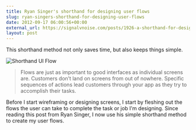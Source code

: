 ```yaml
---
title: Ryan Singer's shorthand for designing user flows
slug: ryan-singers-shorthand-for-designing-user-flows
date: 2012-09-17 06:00:56+00:00
external_url: https://signalvnoise.com/posts/1926-a-shorthand-for-designing-ui-flows
layout: post
---
```


This shorthand method not only saves time, but also keeps things simple.

![Shorthand UI Flow](http://adamstacoviak.com/wp-content/uploads/2012/09/shorthand-ui-flow-template.png)

> Flows are just as important to good interfaces as individual screens are. Customers don’t land on screens from out of nowhere. Specific sequences of actions lead customers through your app as they try to accomplish their tasks.

Before I start wireframing or designing screens, I start by fleshing out the flows the user can take to complete the task or job I'm designing. Since reading this post from Ryan Singer, I now use his simple shorthand method to create my user flows.
